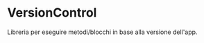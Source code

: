 VersionControl
==============

Libreria per eseguire metodi/blocchi in base alla versione dell'app.

